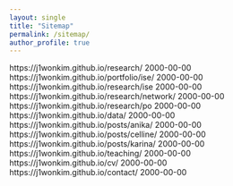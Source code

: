 ```yaml
---
layout: single
title: "Sitemap"
permalink: /sitemap/
author_profile: true
---
```


<?xml version="1.0" encoding="UTF-8"?>
<urlset xmlns="https://j1wonkim.github.io/research/">
  <url>
    <loc>https://j1wonkim.github.io/research/</loc>
    <lastmod>2000-00-00</lastmod>
  </url>
</urlset>

<urlset xmlns="https://j1wonkim.github.io/portfolio/ise/">
  <url>
    <loc>https://j1wonkim.github.io/portfolio/ise/</loc>
    <lastmod>2000-00-00</lastmod>
  </url>
</urlset>

<urlset xmlns="https://j1wonkim.github.io/research/ise">
  <url>
    <loc>https://j1wonkim.github.io/research/ise</loc>
    <lastmod>2000-00-00</lastmod>
  </url>
</urlset>

<urlset xmlns="https://j1wonkim.github.io/research/network/">
  <url>
    <loc>https://j1wonkim.github.io/research/network/</loc>
    <lastmod>2000-00-00</lastmod>
  </url>
</urlset>

<urlset xmlns="https://j1wonkim.github.io/research/po">
  <url>
    <loc>https://j1wonkim.github.io/research/po</loc>
    <lastmod>2000-00-00</lastmod>
  </url>
</urlset>

<urlset xmlns="https://j1wonkim.github.io/data/">
  <url>
    <loc>https://j1wonkim.github.io/data/</loc>
    <lastmod>2000-00-00</lastmod>
  </url>
</urlset>

<urlset xmlns="https://j1wonkim.github.io/posts/anika/">
  <url>
    <loc>https://j1wonkim.github.io/posts/anika/</loc>
    <lastmod>2000-00-00</lastmod>
  </url>
</urlset>

<urlset xmlns="https://j1wonkim.github.io/posts/celline/">
  <url>
    <loc>https://j1wonkim.github.io/posts/celline/</loc>
    <lastmod>2000-00-00</lastmod>
  </url>
</urlset>

<urlset xmlns="https://j1wonkim.github.io/posts/karina/">
  <url>
    <loc>https://j1wonkim.github.io/posts/karina/</loc>
    <lastmod>2000-00-00</lastmod>
  </url>
</urlset>


<urlset xmlns="https://j1wonkim.github.io/teaching/">
  <url>
    <loc>https://j1wonkim.github.io/teaching/</loc>
    <lastmod>2000-00-00</lastmod>
  </url>
</urlset>

<urlset xmlns="https://j1wonkim.github.io/cv/">
  <url>
    <loc>https://j1wonkim.github.io/cv/</loc>
    <lastmod>2000-00-00</lastmod>
  </url>
</urlset>

<urlset xmlns="https://j1wonkim.github.io/contact/">
  <url>
    <loc>https://j1wonkim.github.io/contact/</loc>
    <lastmod>2000-00-00</lastmod>
  </url>
</urlset>

